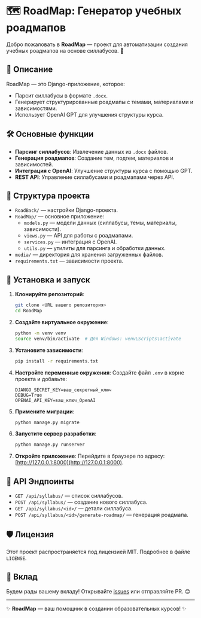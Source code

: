 # 🗺️ RoadMap: Генератор учебных роадмапов

Добро пожаловать в **RoadMap** — проект для автоматизации создания учебных роадмапов на основе силлабусов. 🚀

## 📖 Описание

RoadMap — это Django-приложение, которое:
- Парсит силлабусы в формате `.docx`.
- Генерирует структурированные роадмапы с темами, материалами и зависимостями.
- Использует OpenAI GPT для улучшения структуры курса.

## 🛠️ Основные функции

- **Парсинг силлабусов**: Извлечение данных из `.docx` файлов.
- **Генерация роадмапов**: Создание тем, подтем, материалов и зависимостей.
- **Интеграция с OpenAI**: Улучшение структуры курса с помощью GPT.
- **REST API**: Управление силлабусами и роадмапами через API.

## 📂 Структура проекта

- `RoadBack/` — настройки Django-проекта.
- `RoadMap/` — основное приложение:
  - `models.py` — модели данных (силлабусы, темы, материалы, зависимости).
  - `views.py` — API для работы с роадмапами.
  - `services.py` — интеграция с OpenAI.
  - `utils.py` — утилиты для парсинга и обработки данных.
- `media/` — директория для хранения загруженных файлов.
- `requirements.txt` — зависимости проекта.

## 🚀 Установка и запуск

1. **Клонируйте репозиторий**:
   ```bash
   git clone <URL вашего репозитория>
   cd RoadMap
   ```

2. **Создайте виртуальное окружение**:
   ```bash
   python -m venv venv
   source venv/bin/activate  # Для Windows: venv\Scripts\activate
   ```

3. **Установите зависимости**:
   ```bash
   pip install -r requirements.txt
   ```

4. **Настройте переменные окружения**:
   Создайте файл `.env` в корне проекта и добавьте:
   ```
   DJANGO_SECRET_KEY=ваш_секретный_ключ
   DEBUG=True
   OPENAI_API_KEY=ваш_ключ_OpenAI
   ```

5. **Примените миграции**:
   ```bash
   python manage.py migrate
   ```

6. **Запустите сервер разработки**:
   ```bash
   python manage.py runserver
   ```

7. **Откройте приложение**:
   Перейдите в браузере по адресу: [http://127.0.0.1:8000](http://127.0.0.1:8000).

## 🧩 API Эндпоинты

- `GET /api/syllabus/` — список силлабусов.
- `POST /api/syllabus/` — создание нового силлабуса.
- `GET /api/syllabus/<id>/` — детали силлабуса.
- `POST /api/syllabus/<id>/generate-roadmap/` — генерация роадмапа.

## 🛡️ Лицензия

Этот проект распространяется под лицензией MIT. Подробнее в файле `LICENSE`.

## 🤝 Вклад

Будем рады вашему вкладу! Открывайте [issues](https://github.com/ваш_репозиторий/issues) или отправляйте PR. 😊

---
✨ **RoadMap** — ваш помощник в создании образовательных курсов! ✨
